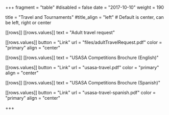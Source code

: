 +++
fragment = "table"
#disabled = false
date = "2017-10-10"
weight = 190

title = "Travel and Tournaments"
#title_align = "left" # Default is center, can be left, right or center

[[rows]]
  [[rows.values]]
    text = "Adult travel request"

  [[rows.values]]
    button = "Link"
    url = "files/adultTravelRequest.pdf"
    color = "primary"
    align = "center"

[[rows]]
  [[rows.values]]
    text = "USASA Competitions Brochure (English)"

  [[rows.values]]
    button = "Link"
    url = "usasa-travel.pdf"
    color = "primary"
    align = "center"

[[rows]]
  [[rows.values]]
    text = "USASA Competitions Brochure (Spanish)"

  [[rows.values]]
    button = "Link"
    url = "usasa-travel-spanish.pdf"
    color = "primary"
    align = "center"

+++